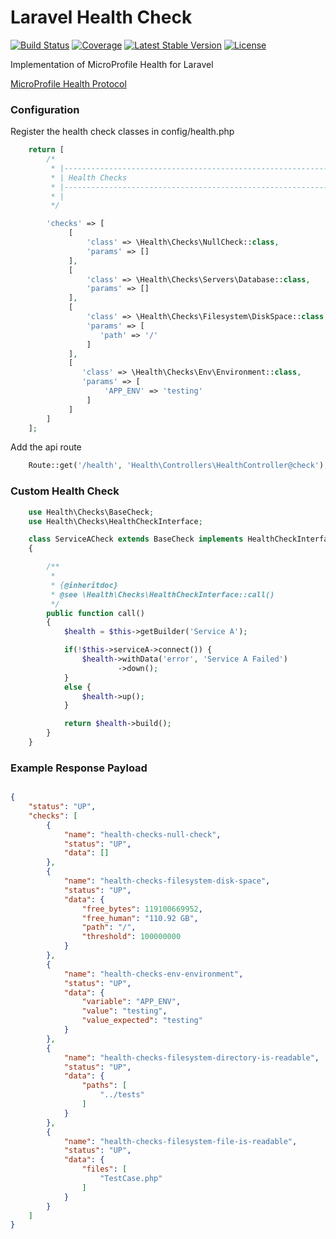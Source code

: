 # Laravel Health Check


[![Build Status](https://travis-ci.org/svilborg/laravel-health.svg?branch=master)](https://travis-ci.org/svilborg/laravel-health)
[![Coverage](https://codecov.io/gh/svilborg/laravel-health/branch/master/graph/badge.svg)](https://codecov.io/gh/svilborg/laravel-health)
[![Latest Stable Version](https://img.shields.io/packagist/v/svilborg/laravel-health.svg)](https://packagist.org/packages/svilborg/laravel-health)
[![License](https://img.shields.io/packagist/l/svilborg/laravel-health.svg)](https://github.com/svilborg/laravel-health/blob/master/LICENSE)

Implementation of MicroProfile Health for Laravel

[MicroProfile Health Protocol](https://github.com/eclipse/microprofile-health/blob/master/spec/src/main/asciidoc/protocol-wireformat.adoc "Protocol")

### Configuration

Register the health check classes in config/health.php

```php
    return [
        /*
         * |--------------------------------------------------------------------------
         * | Health Checks
         * |--------------------------------------------------------------------------
         * |
         */

        'checks' => [
             [
                 'class' => \Health\Checks\NullCheck::class,
                 'params' => []
             ],
             [
                 'class' => \Health\Checks\Servers\Database::class,
                 'params' => []
             ],
             [
                 'class' => \Health\Checks\Filesystem\DiskSpace::class,
                 'params' => [
                    'path' => '/'
                 ]
             ],
             [
                'class' => \Health\Checks\Env\Environment::class,
                'params' => [
                     'APP_ENV' => 'testing'
                 ]
             ]
        ]
    ];
```

Add the api route

```php
    Route::get('/health', 'Health\Controllers\HealthController@check');
```

### Custom Health Check

```php
    use Health\Checks\BaseCheck;
    use Health\Checks\HealthCheckInterface;

    class ServiceACheck extends BaseCheck implements HealthCheckInterface
    {

        /**
         *
         * {@inheritdoc}
         * @see \Health\Checks\HealthCheckInterface::call()
         */
        public function call()
        {
            $health = $this->getBuilder('Service A');

            if(!$this->serviceA->connect()) {
                $health->withData('error', 'Service A Failed')
                        ->down();
            }
            else {
                $health->up();
            }

            return $health->build();
        }
    }
```


### Example Response Payload

```json

{
    "status": "UP",
    "checks": [
        {
            "name": "health-checks-null-check",
            "status": "UP",
            "data": []
        },
        {
            "name": "health-checks-filesystem-disk-space",
            "status": "UP",
            "data": {
                "free_bytes": 119100669952,
                "free_human": "110.92 GB",
                "path": "/",
                "threshold": 100000000
            }
        },
        {
            "name": "health-checks-env-environment",
            "status": "UP",
            "data": {
                "variable": "APP_ENV",
                "value": "testing",
                "value_expected": "testing"
            }
        },
        {
            "name": "health-checks-filesystem-directory-is-readable",
            "status": "UP",
            "data": {
                "paths": [
                    "../tests"
                ]
            }
        },
        {
            "name": "health-checks-filesystem-file-is-readable",
            "status": "UP",
            "data": {
                "files": [
                    "TestCase.php"
                ]
            }
        }
    ]
}

```